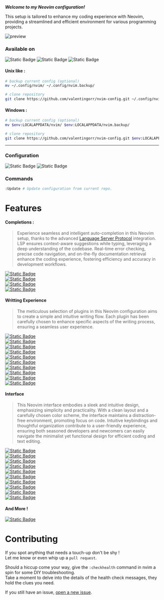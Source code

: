 ***Welcome to my Neovim configuration!***  

This setup is tailored to enhance my coding experience with Neovim, providing a streamlined and efficient environment for various programming projects.

![preview](https://i.imgur.com/4YFBo9m.png)

### Available on

![Static Badge](https://img.shields.io/badge/-linux-none?style=for-the-badge&logo=linux&logoColor=%23FFFFFF&labelColor=%23363A4F&color=%23a6da95)
![Static Badge](https://img.shields.io/badge/-mac-none?style=for-the-badge&logo=apple&logoColor=%23FFFFFF&labelColor=%23363A4F&color=%23a6da95)
![Static Badge](https://img.shields.io/badge/-windows-none?style=for-the-badge&logo=windows&logoColor=%23FFFFFF&labelColor=%23363A4F&color=%23a6da95)

#### Unix like :
```bash
# backup current config (optional)
mv ~/.config/nvim/ ~/.config/nvim.backup/
```
```bash
# clone repository
git clone https://github.com/valentingorr/nvim-config.git ~/.config/nvim/
```

#### Windows :
```bash
# backup current config (optional)
mv $env:LOCALAPPDATA/nvim/ $env:LOCALAPPDATA/nvim.backup/
```
```bash
# clone repository
git clone https://github.com/valentingorr/nvim-config.git $env:LOCALAPPDATA/nvim/
```

* * *

### Configuration

![Static Badge](https://img.shields.io/badge/nvim-0.9.4-none?style=for-the-badge&logo=neovim&logoColor=%23FFFFFF&labelColor=%23363A4F&color=%23B7BDF8)
![Static Badge](https://img.shields.io/badge/packer-35%20plugins-none?logo=onlyoffice&style=for-the-badge&labelColor=%23363A4F&color=%23B7BDF8)

### Commands
```bash
:Update # Update configuration from current repo.
```

# Features

#### Completions :
>Experience seamless and intelligent auto-completion in this Neovim setup, thanks to the advanced [Language Server Protocol](https://en.wikipedia.org/wiki/Language_Server_Protocol) integration. LSP ensures context-aware suggestions while typing, leveraging a deep understanding of the codebase. Real-time error checking, precise code navigation, and on-the-fly documentation retrieval enhance the coding experience, fostering efficiency and accuracy in development workflows.

[![Static Badge](https://img.shields.io/badge/-L3MON4D3%2FLuaSnip-none?style=for-the-badge&logo=git&logoColor=%23FFFFFF&labelColor=%23363A4F&color=%23181926)](https://github.com/L3MON4D3/LuaSnip)  
[![Static Badge](https://img.shields.io/badge/-hrsh7th%2Fnvim--cmp-none?style=for-the-badge&logo=git&logoColor=%23FFFFFF&labelColor=%23363A4F&color=%23181926)](https://github.com/hrsh7th/nvim-cmp)  
[![Static Badge](https://img.shields.io/badge/-williamboman%2Fmason.nvim-none?style=for-the-badge&logo=git&logoColor=%23FFFFFF&labelColor=%23363A4F&color=%23181926)](https://github.com/williamboman/mason.nvim)  
[![Static Badge](https://img.shields.io/badge/-neovim%2Fnvim--lspconfig-none?style=for-the-badge&logo=git&logoColor=%23FFFFFF&labelColor=%23363A4F&color=%23181926)](https://github.com/neovim/nvim-lspconfig)  

#### Writting Experience
>The meticulous selection of plugins in this Neovim configuration aims to create a simple and intuitive writing flow. Each plugin has been carefully chosen to enhance specific aspects of the writing process, ensuring a seamless user experience.

[![Static Badge](https://img.shields.io/badge/-github%2Fcopilot.vim-none?style=for-the-badge&logo=git&logoColor=%23FFFFFF&labelColor=%23363A4F&color=%23181926)](https://github.com/github/copilot.vim)  
[![Static Badge](https://img.shields.io/badge/-windwp%2Fnvim--autopairs-none?style=for-the-badge&logo=git&logoColor=%23FFFFFF&labelColor=%23363A4F&color=%23181926)](https://github.com/windwp/nvim-autopairs)  
[![Static Badge](https://img.shields.io/badge/-mg979%2Fvim--visual--multi-none?style=for-the-badge&logo=git&logoColor=%23FFFFFF&labelColor=%23363A4F&color=%23181926)](https://github.com/mg979/vim-visual-multi)  
[![Static Badge](https://img.shields.io/badge/-tpope%2Fvim--commentary-none?style=for-the-badge&logo=git&logoColor=%23FFFFFF&labelColor=%23363A4F&color=%23181926)](https://github.com/tpope/vim-commentary)  
[![Static Badge](https://img.shields.io/badge/-tpope%2Fvim--surround-none?style=for-the-badge&logo=git&logoColor=%23FFFFFF&labelColor=%23363A4F&color=%23181926)](https://github.com/tpope/vim-surround)  
[![Static Badge](https://img.shields.io/badge/-nvim--treesitter%2Fnvim--treesitter-none?style=for-the-badge&logo=git&logoColor=%23FFFFFF&labelColor=%23363A4F&color=%23181926)](https://github.com/nvim-treesitter/nvim-treesitter)  
[![Static Badge](https://img.shields.io/badge/-Fymyte%2Frasi.vim-none?style=for-the-badge&logo=git&logoColor=%23FFFFFF&labelColor=%23363A4F&color=%23181926)](https://github.com/Fymyte/rasi.vim)  
[![Static Badge](https://img.shields.io/badge/-max397574%2Fbetter--escape.nvim-none?style=for-the-badge&logo=git&logoColor=%23FFFFFF&labelColor=%23363A4F&color=%23181926)](https://github.com/max397574/better-escape.nvim)  
[![Static Badge](https://img.shields.io/badge/-kevinhwang91%2Fnvim--ufo-none?style=for-the-badge&logo=git&logoColor=%23FFFFFF&labelColor=%23363A4F&color=%23181926)](https://github.com/kevinhwang91/nvim-ufo)  
[![Static Badge](https://img.shields.io/badge/-nvim--treesitter--textobjects-none?style=for-the-badge&logo=git&logoColor=%23FFFFFF&labelColor=%23363A4F&color=%23181926)](https://github.com/nvim-treesitter/nvim-treesitter-textobjects)

#### Interface
>This Neovim interface embodies a sleek and intuitive design, emphasizing simplicity and practicality. With a clean layout and a carefully chosen color scheme, the interface maintains a distraction-free environment, promoting focus on code. Intuitive keybindings and thoughtful organization contribute to a user-friendly experience, ensuring both seasoned developers and newcomers can easily navigate the minimalist yet functional design for efficient coding and text editing.

[![Static Badge](https://img.shields.io/badge/-catppuccin%2Fnvim-none?style=for-the-badge&logo=git&logoColor=%23FFFFFF&labelColor=%23363A4F&color=%23181926)](https://github.com/catppuccin/nvim)  
[![Static Badge](https://img.shields.io/badge/-gelguy%2Fwilder.nvim-none?style=for-the-badge&logo=git&logoColor=%23FFFFFF&labelColor=%23363A4F&color=%23181926)](https://github.com/gelguy/wilder.nvim)  
[![Static Badge](https://img.shields.io/badge/-akinsho%2Ftoggleterm.nvim-none?style=for-the-badge&logo=git&logoColor=%23FFFFFF&labelColor=%23363A4F&color=%23181926)](https://github.com/akinsho/toggleterm.nvim)  
[![Static Badge](https://img.shields.io/badge/-lewis6991%2Fgitsigns.nvim-none?style=for-the-badge&logo=git&logoColor=%23FFFFFF&labelColor=%23363A4F&color=%23181926)](https://github.com/lewis6991/gitsigns.nvim)  
[![Static Badge](https://img.shields.io/badge/-gen740%2FSmoothCursor.nvim-none?style=for-the-badge&logo=git&logoColor=%23FFFFFF&labelColor=%23363A4F&color=%23181926)](https://github.com/gen740/SmoothCursor.nvim)  
[![Static Badge](https://img.shields.io/badge/-lukas--reineke%2Findent--blankline.nvim-none?style=for-the-badge&logo=git&logoColor=%23FFFFFF&labelColor=%23363A4F&color=%23181926)](https://github.com/lukas-reineke/indent-blankline.nvim)  
[![Static Badge](https://img.shields.io/badge/-nvim--neo--tree%2Fneo--tree.nvim-none?style=for-the-badge&logo=git&logoColor=%23FFFFFF&labelColor=%23363A4F&color=%23181926)](https://github.com/nvim-neo-tree/neo-tree.nvim)  
[![Static Badge](https://img.shields.io/badge/-romgrk/barbar.nvim-none?style=for-the-badge&logo=git&logoColor=%23FFFFFF&labelColor=%23363A4F&color=%23181926)](https://github.com/akinsho/romgrk/barbar.nvim)  
[![Static Badge](https://img.shields.io/badge/-utilyre%2Fbarbecue.nvim-none?style=for-the-badge&logo=git&logoColor=%23FFFFFF&labelColor=%23363A4F&color=%23181926)](https://github.com/utilyre/barbecue.nvim)  
[![Static Badge](https://img.shields.io/badge/-nvim--lualine%2Flualine.nvim-none?style=for-the-badge&logo=git&logoColor=%23FFFFFF&labelColor=%23363A4F&color=%23181926)](https://github.com/nvim-lualine/lualine.nvim)  

#### And More !

[![Static Badge](https://img.shields.io/badge/-andweeb%2Fpresence.nvim-none?style=for-the-badge&logo=git&logoColor=%23FFFFFF&labelColor=%23363A4F&color=%23181926)](https://github.com/andweeb/presence.nvim)   


# Contributing 

If you spot anything that needs a touch-up don't be shy !  
Let me know or even whip up a `pull request`.  

Should a hiccup come your way, give the `:checkhealth` command in nvim a spin for some DIY troubleshooting.  
Take a moment to delve into the details of the health check messages, they hold the clues you need.  

If you still have an issue, [open a new issue](https://github.com/valentingorr/nvim-config/issues).

